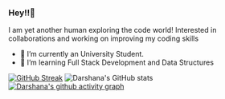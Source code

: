 ### Hey!!👋
I am yet another human exploring the code world! Interested in collaborations and working on improving my coding skills

- 🔭 I’m currently an University Student.
- 🌱 I’m learning Full Stack Development and Data Structures 

[![GitHub Streak](https://github-readme-streak-stats.herokuapp.com?user=aintcyborg&theme=dark&border=DD88D5&background=0C0C0C&currStreakNum=E289F4&stroke=DD85D1&ring=DD83D7&fire=D874DD&sideNums=D578DD&currStreakLabel=C988DD&sideLabels=DD8CDA&dates=D7BDDD)](https://git.io/streak-stats)  ![Darshana's GitHub stats](https://github-readme-stats.vercel.app/api?username=aintcyborg&theme=nightowl&show_icons=true)
[![Darshana's github activity graph](https://activity-graph.herokuapp.com/graph?username=aintcyborg&bg_color=0a0a0a&color=e6e0e6&line=ce83c9&point=e5c2c2&area=true&hide_border=true)](https://github.com/aintcyborg/github-readme-activity-graph)


